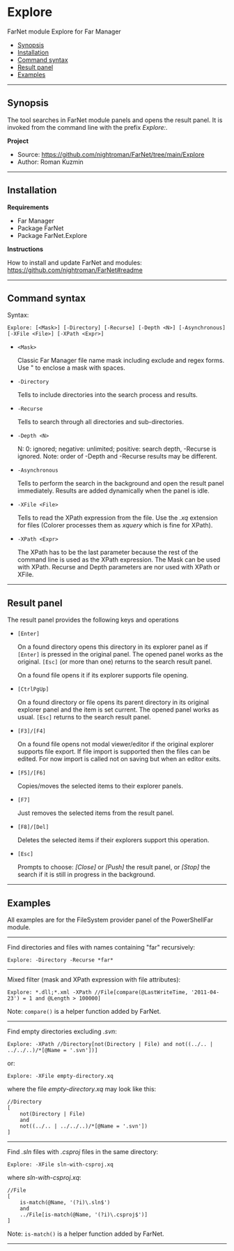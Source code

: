 # Explore

FarNet module Explore for Far Manager

* [Synopsis](#synopsis)
* [Installation](#installation)
* [Command syntax](#command-syntax)
* [Result panel](#result-panel)
* [Examples](#examples)

*********************************************************************
## Synopsis

The tool searches in FarNet module panels and opens the result panel.
It is invoked from the command line with the prefix *Explore:*.

**Project**

 * Source: <https://github.com/nightroman/FarNet/tree/main/Explore>
 * Author: Roman Kuzmin

*********************************************************************
## Installation

**Requirements**

 * Far Manager
 * Package FarNet
 * Package FarNet.Explore

**Instructions**

How to install and update FarNet and modules:\
<https://github.com/nightroman/FarNet#readme>

*********************************************************************
## Command syntax

Syntax:

    Explore: [<Mask>] [-Directory] [-Recurse] [-Depth <N>] [-Asynchronous] [-XFile <File>] [-XPath <Expr>]

- `<Mask>`

    Classic Far Manager file name mask including exclude and regex forms.
    Use " to enclose a mask with spaces.

- `-Directory`

    Tells to include directories into the search process and results.

- `-Recurse`

    Tells to search through all directories and sub-directories.

- `-Depth <N>`

    N: 0: ignored; negative: unlimited; positive: search depth, -Recurse is
    ignored. Note: order of -Depth and -Recurse results may be different.

- `-Asynchronous`

    Tells to perform the search in the background and open the result panel
    immediately. Results are added dynamically when the panel is idle.

- `-XFile <File>`

    Tells to read the XPath expression from the file. Use the *.xq* extension
    for files (Colorer processes them as *xquery* which is fine for XPath).

- `-XPath <Expr>`

    The XPath has to be the last parameter because the rest of the command line
    is used as the XPath expression. The Mask can be used with XPath. Recurse
    and Depth parameters are nor used with XPath or XFile.


*********************************************************************
## Result panel

The result panel provides the following keys and operations

- `[Enter]`

    On a found directory opens this directory in its explorer panel as if
    `[Enter]` is pressed in the original panel. The opened panel works as the
    original. `[Esc]` (or more than one) returns to the search result panel.

    On a found file opens it if its explorer supports file opening.

- `[CtrlPgUp]`

    On a found directory or file opens its parent directory in its original
    explorer panel and the item is set current. The opened panel works as usual.
    `[Esc]` returns to the search result panel.

- `[F3]/[F4]`

    On a found file opens not modal viewer/editor if the original explorer
    supports file export. If file import is supported then the files can be
    edited. For now import is called not on saving but when an editor exits.

- `[F5]/[F6]`

    Copies/moves the selected items to their explorer panels.

- `[F7]`

    Just removes the selected items from the result panel.

- `[F8]/[Del]`

    Deletes the selected items if their explorers support this operation.

- `[Esc]`

    Prompts to choose: *[Close]* or *[Push]* the result panel, or *[Stop]* the
    search if it is still in progress in the background.


*********************************************************************
## Examples

All examples are for the FileSystem provider panel of the PowerShellFar module.

---

Find directories and files with names containing "far" recursively:

    Explore: -Directory -Recurse *far*

---

Mixed filter (mask and XPath expression with file attributes):

    Explore: *.dll;*.xml -XPath //File[compare(@LastWriteTime, '2011-04-23') = 1 and @Length > 100000]

Note: `compare()` is a helper function added by FarNet.

---

Find empty directories excluding *.svn*:

    Explore: -XPath //Directory[not(Directory | File) and not((../.. | ../../..)/*[@Name = '.svn'])]

or:

    Explore: -XFile empty-directory.xq

where the file *empty-directory.xq* may look like this:

    //Directory
    [
        not(Directory | File)
        and
        not((../.. | ../../..)/*[@Name = '.svn'])
    ]

---

Find *.sln* files with *.csproj* files in the same directory:

    Explore: -XFile sln-with-csproj.xq

where *sln-with-csproj.xq*:

    //File
    [
        is-match(@Name, '(?i)\.sln$')
        and
        ../File[is-match(@Name, '(?i)\.csproj$')]
    ]

Note: `is-match()` is a helper function added by FarNet.

*********************************************************************

